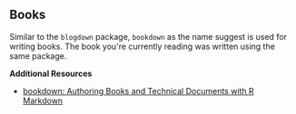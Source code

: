 ## Books

Similar to the `blogdown` package, `bookdown` as the name suggest is used for writing books. The book you're currently reading was written using the same package.


**Additional Resources**
- [bookdown: Authoring Books and Technical Documents with R Markdown](https://bookdown.org/yihui/bookdown/)
